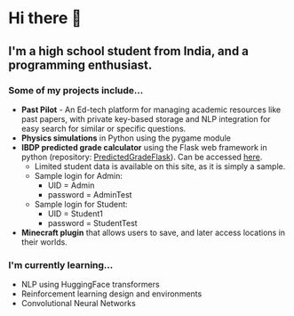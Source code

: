 # Hi there 👋
## I'm a high school student from India, and a programming enthusiast. 
### Some of my projects include...
  - **Past Pilot** - An Ed-tech platform for managing academic resources like past papers, with private key-based storage and NLP integration for easy search for similar or specific questions.
  - **Physics simulations** in Python using the pygame module
  - **IBDP predicted grade calculator** using the Flask web framework in python (repository: [PredictedGradeFlask](https://github.com/samkas125/PredictedGradeFlask)). Can be accessed [here](https://predictedgradetest.pythonanywhere.com).
    - Limited student data is available on this site, as it is simply a sample. 
    - Sample login for Admin:
      - UID = Admin
      - password = AdminTest
    - Sample login for Student:
      - UID = Student1
      - password = StudentTest
  - **Minecraft plugin** that allows users to save, and later access locations in their worlds.

### I'm currently learning...
  - NLP using HuggingFace transformers
  - Reinforcement learning design and environments
  - Convolutional Neural Networks
<!--
**samkas125/samkas125** is a ✨ _special_ ✨ repository because its `README.md` (this file) appears on your GitHub profile.

Here are some ideas to get you started:

- 🔭 I’m currently working on ...
- 🌱 I’m currently learning ...
- 👯 I’m looking to collaborate on ...
- 🤔 I’m looking for help with ...
- 💬 Ask me about ...
- 📫 How to reach me: ...
- 😄 Pronouns: ...
- ⚡ Fun fact: ...
-->
